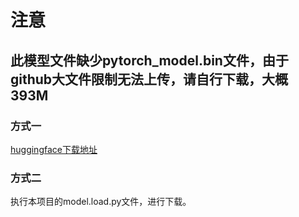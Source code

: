 # 注意

## 此模型文件缺少pytorch_model.bin文件，由于github大文件限制无法上传，请自行下载，大概393M

### 方式一

[huggingface下载地址](https://huggingface.co/google-bert/bert-base-chinese/tree/main)

### 方式二

执行本项目的model.load.py文件，进行下载。
